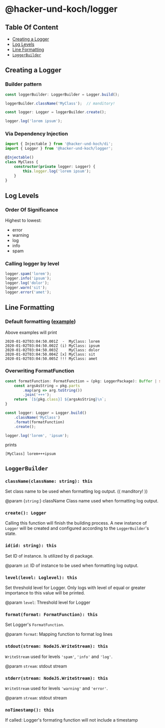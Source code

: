 # @hacker-und-koch/logger
## Table Of Content
* [Creating a Logger](#creating-a-logger)
* [Log Levels](#log-levels)
* [Line Formatting](#line-formatting)
* [`LoggerBuilder`](#loggerbuilder)

## Creating a Logger
### Builder pattern
```typescript
const loggerBuilder: LoggerBuilder = Logger.build();

loggerBuilder.className('MyClass');  // manditory!

const logger: Logger = loggerBuilder.create();

logger.log('lorem ipsum');
```
### Via Dependency Injection
```typescript
import { Injectable } from '@hacker-und-koch/di';
import { Logger } from '@hacker-und-koch/logger';

@Injectable()
class MyClass {
    constructor(private logger: Logger) {
        this.logger.log('lorem ipsum');
    }
}
```
## Log Levels
### Order Of Significance
Highest to lowest:
* error
* warning
* log
* info
* spam

### Calling logger by level
```typescript
logger.spam('lorem');
logger.info('ipsum');
logger.log('dolor');
logger.warn('sit');
logger.error('amet');
```


## Line Formatting
### Default formatting ([example](./src/examples/basic-logger.ts))
Above examples will print
```log
2020-01-02T03:04:50.001Z  -  MyClass: lorem
2020-01-02T03:04:50.002Z (i) MyClass: ipsum
2020-01-02T03:04:50.003Z     MyClass: dolor
2020-01-02T03:04:50.004Z [x] MyClass: sit
2020-01-02T03:04:50.005Z !!! MyClass: amet
```
### Overwriting FormatFunction
```typescript
const formatFunction: FormatFunction = (pkg: LoggerPackage): Buffer | string => {
    const argsAsString = pkg.parts
        .map(arg => arg.toString())
        .join('+++');
    return `[${pkg.class}] ${argsAsString}\n`;
}

const logger: Logger = Logger.build()
    .className('MyClass')
    .format(formatFunction)
    .create();

logger.log('lorem', 'ipsum');
```
prints
```log
[MyClass] lorem+++ipsum
```

## `LoggerBuilder`
### 

### `className(className: string): this`
Set class name to be used when formatting log output.
(( manditory! ))


@param {`string`:} className    Class name used when formatting log output.

### `create(): Logger`
Calling this function will finish the building process.
A new instance of `Logger` will be created and configured
according to the `LoggerBuilder`'s state.

### `id(id: string): this`
Set ID of instance. Is utilized by di package.


@param `id`:    ID of instance to be used when
             formatting log output.


### `level(level: Loglevel): this`
Set threshold level for Logger. Only logs with level of
 equal or greater importance to this value will be printed.


@param `level`:     Threshold level for Logger

### `format(format: FormatFunction): this`
Set Logger's `FormatFunction`.


@param `format`:    Mapping function to format log lines

### `stdout(stream: NodeJS.WriteStream): this`
`WriteStream` used for levels `'spam'`, `'info'` and `'log'`.


@param `stream`:    stdout stream

### `stderr(stream: NodeJS.WriteStream): this`
`WriteStream` used for levels `'warning'` and `'error'`.


@param `stream`:    stdout stream

### `noTimestamp(): this`
If called: Logger's formating function will not include a timestamp

